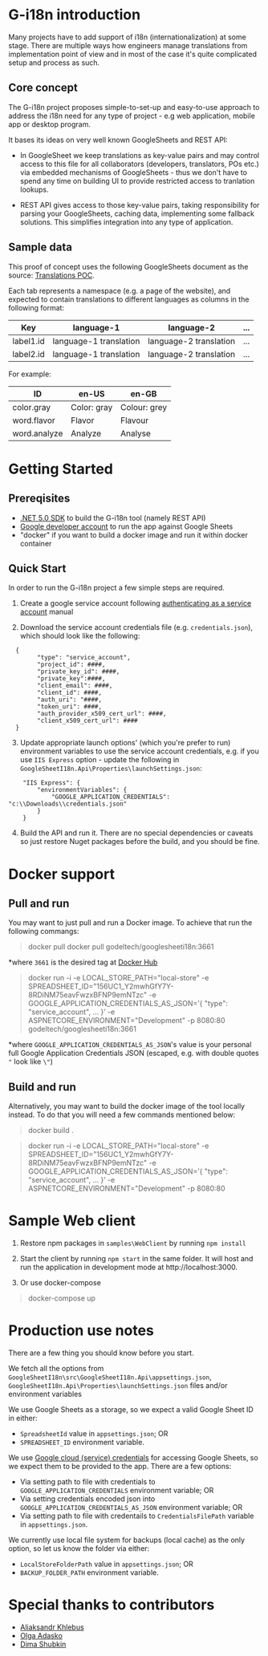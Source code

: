 # G-i18n introduction 
Many projects have to add support of i18n (internationalization) at some stage. There are multiple ways how engineers manage translations from implementation point of view and in most of the case it's quite complicated setup and process as such.

## Core concept 

The G-i18n project proposes simple-to-set-up and easy-to-use approach to address the i18n need for any type of project - e.g web application, mobile app or desktop program. 

It bases its ideas on very well known GoogleSheets and REST API:

- In GoogleSheet we keep translations as key-value pairs and may control access to this file for all collaborators (developers, translators, POs etc.) via embedded mechanisms of GoogleSheets - thus we don't have to spend any time on building UI to provide restricted access to tranlation lookups.

- REST API gives access to those key-value pairs, taking responsibility for parsing your GoogleSheets, caching data, implementing some fallback solutions.
This simplifies integration into any type of application.

## Sample data

This proof of concept uses the following GoogleSheets document as the source: [Translations POC](https://docs.google.com/spreadsheets/d/156UC1_Y2mwhGfY7Y-8RDiNM75eavFwzxBFNP9emNTzc/edit).

Each tab represents a namespace (e.g. a page of the website), and expected to contain translations to different languages as columns in the following format:

Key | language-1 | language-2 | ...
-|-|-|-
label1.id | language-1 translation | language-2 translation | ... 
label2.id | language-1 translation | language-2 translation | ...

For example:

ID | en-US | en-GB
-|-|-
color.gray | Color: gray  | Colour: grey  
word.flavor | Flavor | Flavour
word.analyze | Analyze | Analyse

# Getting Started

## Prereqisites
- [.NET 5.0 SDK](https://dotnet.microsoft.com/download/dotnet/5.0) to build the G-i18n tool (namely REST API)
- [Google developer account](https://console.developers.google.com) to run the app against Google Sheets
- "docker" if you want to build a docker image and run it within docker container

## Quick Start

In order to run the G-i18n project a few simple steps are required.

1. Create a google service account following [authenticating as a service account](https://cloud.google.com/docs/authentication/production) manual

2. Download the service account credentials file (e.g. `credentials.json`), which should look like the following:

```
  {
        "type": "service_account",
        "project_id": ####,
        "private_key_id": ####,
        "private_key":####,
        "client_email": ####,
        "client_id": ####,
        "auth_uri": "####,
        "token_uri": ####,
        "auth_provider_x509_cert_url": ####,
        "client_x509_cert_url": ####
  }
```
3. Update appropriate launch options' (which you're prefer to run) environment variables to use the service account credentials, e.g. if you use `IIS Express` option - update the following in `GoogleSheetI18n.Api\Properties\launchSettings.json`:

```
    "IIS Express": {
        "environmentVariables": {
            "GOOGLE_APPLICATION_CREDENTIALS": "c:\\Downloads\\credentials.json"
        }
    }
```
4. Build the API and run it. There are no special dependencies or caveats so just restore Nuget packages before the build, and you should be fine.

# Docker support

## Pull and run

You may want to just pull and run a Docker image. To achieve that run the following commangs:

> docker pull docker pull godeltech/googlesheeti18n:3661

*where `3661` is the desired tag at [Docker Hub](https://hub.docker.com/r/godeltech/googlesheeti18n/tags)

> docker run -i -e LOCAL_STORE_PATH="local-store" -e SPREADSHEET_ID="156UC1_Y2mwhGfY7Y-8RDiNM75eavFwzxBFNP9emNTzc" -e GOOGLE_APPLICATION_CREDENTIALS_AS_JSON=’{   \"type\": \"service_account\", ... }’ -e ASPNETCORE_ENVIRONMENT="Development" -p 8080:80 godeltech/googlesheeti18n:3661

*where `GOOGLE_APPLICATION_CREDENTIALS_AS_JSON`'s value is your personal full Google Application Credentials JSON (escaped, e.g. with double quotes `"` look like `\"`)

## Build and run

Alternatively, you may want to build the docker image of the tool locally instead. To do that you will need a few commands mentioned below:

> docker build .

> docker run -i -e LOCAL_STORE_PATH="local-store" -e SPREADSHEET_ID="156UC1_Y2mwhGfY7Y-8RDiNM75eavFwzxBFNP9emNTzc" -e GOOGLE_APPLICATION_CREDENTIALS_AS_JSON=’{   \"type\": \"service_account\", ... }’ -e ASPNETCORE_ENVIRONMENT="Development" -p 8080:80

# Sample Web client

1. Restore npm packages in `samples\WebClient` by running `npm install`

2. Start the client by running `npm start` in the same folder. It will host and run the application in development mode at http://localhost:3000.

3. Or use docker-compose

> docker-compose up


# Production use notes
There are a few thing you should know before you start.

We fetch all the options from `GoogleSheetI18n\src\GoogleSheetI18n.Api\appsettings.json`, `GoogleSheetI18n.Api\Properties\launchSettings.json` files and/or environment variables

We use Google Sheets as a storage, so we expect a valid Google Sheet ID in either:
- `SpreadsheetId` value in `appsettings.json`; 
OR 
- `SPREADSHEET_ID` environment variable.

We use [Google cloud (service) credentials](https://cloud.google.com/docs/authentication/production) for accessing Google Sheets, so we expect them to be provided to the app. There are a few options:
- Via setting path to file with credentials to `GOOGLE_APPLICATION_CREDENTIALS` environment variable; OR
- Via setting credentials encoded json into `GOOGLE_APPLICATION_CREDENTIALS_AS_JSON` environment variable; OR
- Via setting path to file with credentails to `CredentialsFilePath` variable in `appsettings.json`.

We currently use local file system for backups (local cache) as the only option, so let us know the folder via either:
- `LocalStoreFolderPath` value in `appsettings.json`; OR
- `BACKUP_FOLDER_PATH` environment variable.

# Special thanks to contributors

- [Aliaksandr Khlebus](https://github.com/akhlebus)
- [Olga Adasko](https://github.com/VolhaAdaska)
- [Dima Shubkin](https://github.com/watby)
